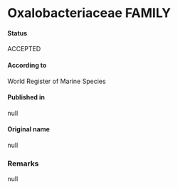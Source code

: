Oxalobacteriaceae FAMILY
=======

#### Status
ACCEPTED

#### According to
World Register of Marine Species

#### Published in
null

#### Original name
null

### Remarks
null